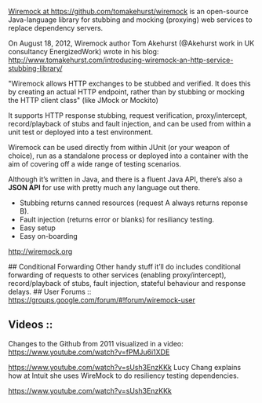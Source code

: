 <a target="_blank" href="https://github.com/tomakehurst/wiremock"> Wiremock at https://github.com/tomakehurst/wiremock</a>
is an open-source Java-language library for stubbing and mocking (proxying) web services 
to replace dependency servers.

On August 18, 2012, Wiremock author Tom Akehurst (@Akehurst work in UK consultancy EnergizedWork) 
wrote in his blog:
http://www.tomakehurst.com/introducing-wiremock-an-http-service-stubbing-library/

  "Wiremock allows HTTP exchanges to be stubbed and verified. 
  It does this by creating an actual HTTP endpoint, 
  rather than by stubbing or mocking the HTTP client class"
  (like JMock or Mockito)

It supports HTTP response stubbing, request verification, proxy/intercept, record/playback of stubs and fault injection, 
and can be used from within a unit test or deployed into a test environment.

Wiremock can be used directly from within JUnit (or your weapon of choice), 
run as a standalone process or deployed into a container with the aim of covering off a wide range of testing scenarios. 

Although it’s written in Java, and there is a fluent Java API,
there’s also a **JSON API** for use with pretty much any language out there.

  * Stubbing returns canned resources (request A always returns reponse B).
  * Fault injection (returns error or blanks) for resiliancy testing.
  * Easy setup
  * Easy on-boarding

<a target="_blank" href="http://wiremock.org/">http://wiremock.org</a>


<a id="ConditionalForwarding">
## Conditional Forwarding</a>
Other handy stuff it’ll do includes conditional forwarding of requests to other services (enabling proxy/intercept), record/playback of stubs, fault injection, stateful behaviour and response delays.


<a id="UserForums">
## User Forums ::</a>

<a target="_blank" href="https://groups.google.com/forum/#!forum/wiremock-user">
https://groups.google.com/forum/#!forum/wiremock-user</a>


## Videos ::

Changes to the Github from 2011 visualized in a video:
https://www.youtube.com/watch?v=fPMJu6i1XDE

https://www.youtube.com/watch?v=sUsh3EnzKKk
Lucy Chang explains how at Intuit she uses WireMock to do resiliency testing dependencies.

https://www.youtube.com/watch?v=sUsh3EnzKKk


